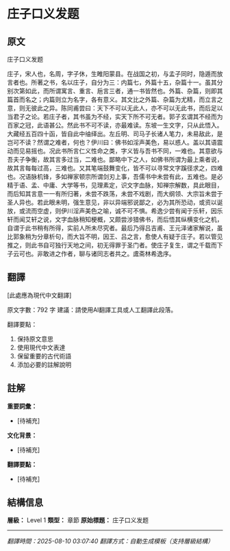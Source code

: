 # 庄子口义发题

## 原文

庄子口义发题

庄子，宋人也，名周，字子休，生睢阳蒙县。在战国之初，与孟子同时，隐遁而放言者也。所著之书，名以庄子，自分为三：内篇七，外篇十五，杂篇十一。虽其分别次第如此，而所谓寓言、重言、巵言三者，通一书皆然也。外篇、杂篇，则即其篇首而名之；内篇则立为名字，各有意义。其文比之外篇、杂篇为尤精，而立言之意，则无彼此之异。陈同甫尝曰：天下不可以无此人，亦不可以无此书，而后足以当君子之论。若庄子者，其书虽为不经，实天下所不可无者。郭子玄谓其不经而为百家之冠，此语甚公。然此书不可不读，亦最难读。东坡一生文字，只从此悟入。大藏经五百四十函，皆自此中䌷绎出。左丘明、司马子长诸人笔力，未易敌此，是岂可不读？然谓之难者，何也？伊川曰：佛书如淫声美色，易以惑人。盖以其语震动而见易摇也。况此书所言仁义性命之类，字义皆与吾书不同，一难也。其意欲与吾夫子争衡，故其言多过当，二难也。鄙略中下之人，如佛书所谓为最上乘者说，故其言每每过高，三难也。又其笔端鼓舞变化，皆不可以寻常文字蹊径求之，四难也。况语脉机锋，多如禅家顿宗所谓剑刃上事，吾儒书中未尝有此，五难也。是必精于语、孟、中庸、大学等书，见理素定，识文字血脉，知禅宗解数，具此眼目，而后知其言意一一有所归著，未尝不跌荡，未尝不戏剧，而大纲领、大宗旨未尝于圣人异也。若此眼未明，强生意见，非以异端邪说鄙之，必为其所恐动，或资以诞放，或流而空虚，则伊川淫声美色之喻，诚不可不惧。希逸少尝有闻于乐轩，因乐轩而闻艾轩之说，文字血脉稍知梗概，又颇尝涉猎佛书，而后悟其纵横变化之机，自谓于此书稍有所得，实前人所未尽究者。最后乃得吕吉甫、王元泽诸家解说，虽比郭象稍为分章析句，而大旨不明，因王、吕之言，愈使人有疑于庄子。若以管见推之，则此书自可独行天地之间，初无得罪于圣门者。使庄子复生，谓之千载而下子云可也。非敢进之作者，聊与诸同志者共之。鬳斋林希逸序。

## 翻譯

[此處應為現代中文翻譯]

原文字數：792 字
建議：請使用AI翻譯工具或人工翻譯此段落。

翻譯要點：
1. 保持原文意思
2. 使用現代中文表達
3. 保留重要的古代術語
4. 添加必要的註解說明

## 註解

**重要詞彙：**
- [待補充]

**文化背景：**
- [待補充]

**翻譯要點：**
- [待補充]

## 結構信息

**層級：** Level 1
**類型：** 章節
**原始標題：** 庄子口义发题

---
*翻譯時間：2025-08-10 03:07:40*
*翻譯方式：自動生成模板（支持層級結構）*

